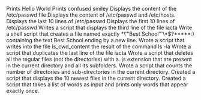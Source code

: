 Prints Hello World
Prints confused smiley
Displays the content of the /etc/passwd file
Displays the content of /etc/passwd and /etc/hosts.
Displays the last 10 lines of /etc/passwd
Displays the first 10 lines of /etc/passwd
Writes a script that displays the third line of the file iacta
Write a shell script that creates a file named exactly \*\\'"Best School"\'\\*$\?\*\*\*\*\*:) containing the text Best School ending by a new line.
Wrote a script that writes into the file ls_cwd_content the result of the command ls -la
Wrote a script that duplicates the last line of the file iacta
Wrote a script that deletes all the regular files (not the directories) with a .js extension that are present in the current directory and all its subfolders.
Wrote a script that counts the number of directories and sub-directories in the current directory.
Created a script that displays the 10 newest files in the current directory.
Created a script that takes a list of words as input and prints only words that appear exactly once.
